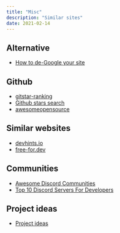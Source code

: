 ```yaml
---
title: "Misc"
description: "Similar sites"
date: 2021-02-14
---
```


<cc>

<div>

## Alternative

- [How to de-Google your site](https://markosaric.com/degoogleify/)

</div>

<div>

## Github 

- [gitstar-ranking](https://gitstar-ranking.com/)
- [Github stars search](https://github.com/search?o=desc&q=stars%3A%3E1&s=stars&type=Repositories)
- [awesomeopensource](https://awesomeopensource.com/projects/)

</div>

<div>

## Similar websites

- [devhints.io](https://devhints.io/)
- [free-for.dev](https://free-for.dev)

</div>

<div>

## Communities

- [Awesome Discord Communities](https://github.com/mhxion/awesome-discord-communities)
- [Top 10 Discord Servers For Developers](https://dev.to/htnguy/top-10-discord-servers-for-developers-559o)

</div>

<div>

## Project ideas

- [Project ideas](https://gist.github.com/MWins/41c6fec2122dd47fdfaca31924647499)

</div>

</cc>

